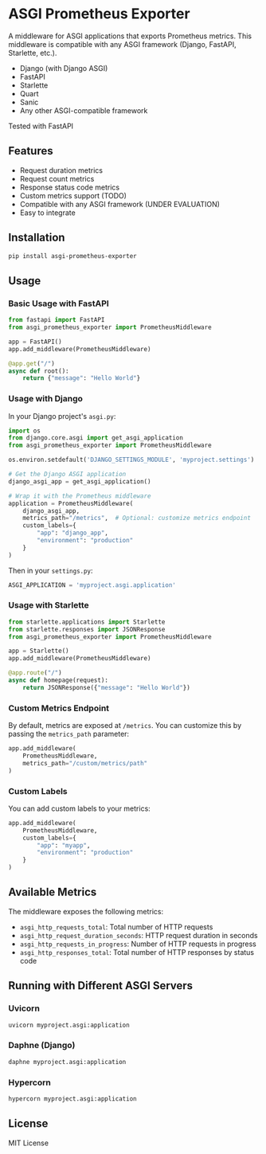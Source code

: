 # ASGI Prometheus Exporter

A middleware for ASGI applications that exports Prometheus metrics. This middleware is compatible with any ASGI framework (Django, FastAPI, Starlette, etc.).


- Django (with Django ASGI)
- FastAPI 
- Starlette
- Quart
- Sanic
- Any other ASGI-compatible framework

Tested with FastAPI 

## Features

- Request duration metrics
- Request count metrics
- Response status code metrics
- Custom metrics support (TODO)
- Compatible with any ASGI framework (UNDER EVALUATION)
- Easy to integrate

## Installation

```bash
pip install asgi-prometheus-exporter
```

## Usage

### Basic Usage with FastAPI

```python
from fastapi import FastAPI
from asgi_prometheus_exporter import PrometheusMiddleware

app = FastAPI()
app.add_middleware(PrometheusMiddleware)

@app.get("/")
async def root():
    return {"message": "Hello World"}
```

### Usage with Django

In your Django project's `asgi.py`:

```python
import os
from django.core.asgi import get_asgi_application
from asgi_prometheus_exporter import PrometheusMiddleware

os.environ.setdefault('DJANGO_SETTINGS_MODULE', 'myproject.settings')

# Get the Django ASGI application
django_asgi_app = get_asgi_application()

# Wrap it with the Prometheus middleware
application = PrometheusMiddleware(
    django_asgi_app,
    metrics_path="/metrics",  # Optional: customize metrics endpoint
    custom_labels={
        "app": "django_app",
        "environment": "production"
    }
)
```

Then in your `settings.py`:
```python
ASGI_APPLICATION = 'myproject.asgi.application'
```

### Usage with Starlette

```python
from starlette.applications import Starlette
from starlette.responses import JSONResponse
from asgi_prometheus_exporter import PrometheusMiddleware

app = Starlette()
app.add_middleware(PrometheusMiddleware)

@app.route("/")
async def homepage(request):
    return JSONResponse({"message": "Hello World"})
```

### Custom Metrics Endpoint

By default, metrics are exposed at `/metrics`. You can customize this by passing the `metrics_path` parameter:

```python
app.add_middleware(
    PrometheusMiddleware,
    metrics_path="/custom/metrics/path"
)
```

### Custom Labels

You can add custom labels to your metrics:

```python
app.add_middleware(
    PrometheusMiddleware,
    custom_labels={
        "app": "myapp",
        "environment": "production"
    }
)
```

## Available Metrics

The middleware exposes the following metrics:

- `asgi_http_requests_total`: Total number of HTTP requests
- `asgi_http_request_duration_seconds`: HTTP request duration in seconds
- `asgi_http_requests_in_progress`: Number of HTTP requests in progress
- `asgi_http_responses_total`: Total number of HTTP responses by status code

## Running with Different ASGI Servers

### Uvicorn
```bash
uvicorn myproject.asgi:application
```

### Daphne (Django)
```bash
daphne myproject.asgi:application
```

### Hypercorn
```bash
hypercorn myproject.asgi:application
```

## License

MIT License 
